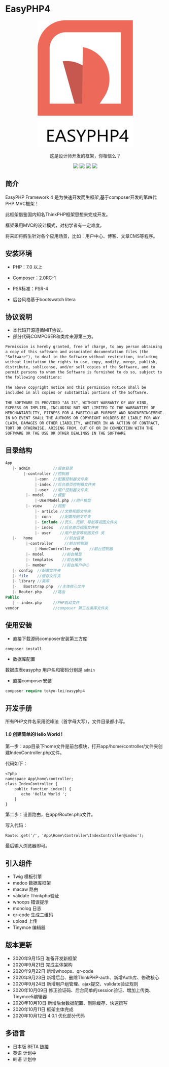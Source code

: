 # EasyPHP4


<p align="center">
   <img src="https://raw.githubusercontent.com/Tokyo-Lei/EasyPHP4/master/Public/Home/img/logo.png">
</p>
<p align="center">
  这是设计师开发的框架，你相信么？
</p>

<p align="center">
<img src="https://img.shields.io/badge/version-4.0.0-green.svg">
<img src="https://img.shields.io/badge/php-7+-brightgreen.svg">
<img src="https://img.shields.io/badge/mysql-5+-orange.svg">
<img src="https://img.shields.io/badge/license-MIT-blue.svg">
</p>



## 简介

EasyPHP Framework 4 是为快速开发而生框架,基于composer开发的第四代PHP MVC框架！

此框架借鉴国内知名ThinkPHP框架思想来完成开发。

框架采用MVC的设计模式，对初学者有一定难度。

将来即将孵生针对各个应用场景，比如：用户中心、博客、文章CMS等程序。



## 安装环境


- PHP：7.0 以上

- Composer：2.0RC-1

- PSR标准：PSR-4

- 后台风格基于bootswatch litera

  

## 协议说明

- 本代码开源遵循MIT协议。
- 部分代码COMPOSER和类库来源第三方。

```
Permission is hereby granted, free of charge, to any person obtaining a copy of this software and associated documentation files (the "Software"), to deal in the Software without restriction, including without limitation the rights to use, copy, modify, merge, publish, distribute, sublicense, and/or sell copies of the Software, and to permit persons to whom the Software is furnished to do so, subject to the following conditions:

The above copyright notice and this permission notice shall be included in all copies or substantial portions of the Software.

THE SOFTWARE IS PROVIDED "AS IS", WITHOUT WARRANTY OF ANY KIND, EXPRESS OR IMPLIED, INCLUDING BUT NOT LIMITED TO THE WARRANTIES OF MERCHANTABILITY, FITNESS FOR A PARTICULAR PURPOSE AND NONINFRINGEMENT. IN NO EVENT SHALL THE AUTHORS OR COPYRIGHT HOLDERS BE LIABLE FOR ANY CLAIM, DAMAGES OR OTHER LIABILITY, WHETHER IN AN ACTION OF CONTRACT, TORT OR OTHERWISE, ARISING FROM, OUT OF OR IN CONNECTION WITH THE SOFTWARE OR THE USE OR OTHER DEALINGS IN THE SOFTWARE
```




## 目录结构
```php
App
   |- admin          //后台目录
        |-controller //控制器
             |-conn  //配置控制器文件夹
             |-index //后台首页控制器文件夹
             |-user  //用户控制器文件夹
         |- model    //模型
             |-UserModel.php //用户模型
         |- view     //视图
             |- article //文章视图文件夹
             |- conn    //配置视图文件夹
             |- include //页头、页脚、导航等视图文件夹
             |- index   //后台首页视图文件夹
             |- user    //用户登录等视图文件 夹
   |-	home              //前台目录
         |-controller     //前台控制器
             |-HomeController.php    //前台控制器
         |- model        //前台模型 
         |- templates    //前台模板
         |- member       //前台用户中心
   |- config  //配置文件夹
   |- file    //缓存文件夹 
   |- library //类库
   |-	Bootstrap.php  //主体核心文件
   |- Router.php     //路由
Public
   | - index.php     //PHP启动文件
vendor               //composer 第三方类库文件夹

```



## 使用安装


- 直接下载源码composer安装第三方库

```php
composer install
```

- 数据库配置

数据库表easyphp
用户名和密码分别是 `admin`

- 直接composer安装

```php
composer require tokyo-lei/easyphp4
```



## 开发手册

所有PHP文件名采用驼峰法（首字母大写），文件目录都小写。

#### 1.0 创建简单的Hello World !

第一步：app目录下home文件是前台模块，打开app/home/controller/文件夹创建IndexController.php文件。

代码如下：

```
<?php
namespace App\home\controller;
class IndexController {
    public function index() {
       echo 'Hello World ';
    }
}
```

第二步：设置路由，在app/Router.php文件。

写入代码：

```
Route::get('/', 'App\Home\Controller\IndexController@index');
```

最后输入浏览器即可。



## 引入组件

- Twig      模板引擎
- medoo     数据库框架
- macaw     路由
- validate  Thinkphp验证
- whoops    错误提示
- monolog   日志
- qr-code   生成二维码
- upload    上传
- Tinymce   编辑器



## 版本更新

- 2020年9月15日 准备开发新框架
- 2020年9月21日 完成主体架构
- 2020年9月22日 新增whoops、qr-code
- 2020年9月23日 新增后台、删除ThinkPHP-auth、新增Auth库、修改核心
- 2020年9月24日 新增用户组管理、ajax提交、validate验证规则
- 2020年10月09日 修正验证码、后台简单的session验证、增加上传类、Tinymce5编辑器
- 2020年10月10日 新增后台数据配置、删除缓存、快速撰写
- 2020年10月11日 框架主体完成
- 2020年10月12日 4.0.1 优化部分代码

## 多语言

- 日本版 BETA  <a href="https://github.com/Tokyo-Lei/EasyPHP-JP">链接</a>
- 英语 计划中
- 韩语 计划中

